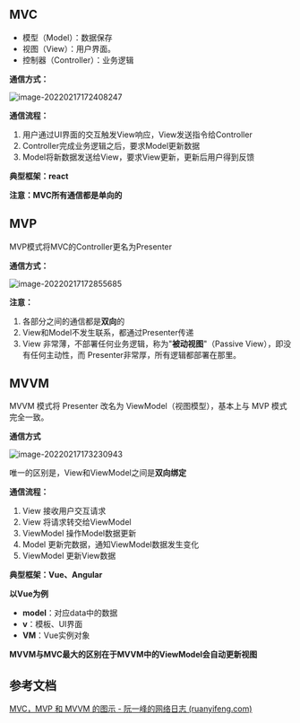 ## MVC

 - 模型（Model）：数据保存
 - 视图（View）：用户界面。
 - 控制器（Controller）：业务逻辑



**通信方式：**

![image-20220217172408247](C:\Users\13704\AppData\Roaming\Typora\typora-user-images\image-20220217172408247.png)



**通信流程：**

1. 用户通过UI界面的交互触发View响应，View发送指令给Controller
2. Controller完成业务逻辑之后，要求Model更新数据
3. Model将新数据发送给View，要求View更新，更新后用户得到反馈

**典型框架：react**

**注意：MVC所有通信都是单向的**





## MVP

MVP模式将MVC的Controller更名为Presenter



**通信方式：**

![image-20220217172855685](C:\Users\13704\AppData\Roaming\Typora\typora-user-images\image-20220217172855685.png)



**注意：**

1. 各部分之间的通信都是**双向**的
2. View和Model不发生联系，都通过Presenter传递
3. View 非常薄，不部署任何业务逻辑，称为"**被动视图**"（Passive View），即没有任何主动性，而 Presenter非常厚，所有逻辑都部署在那里。



## MVVM

MVVM 模式将 Presenter 改名为 ViewModel（视图模型），基本上与 MVP 模式完全一致。



**通信方式**

![image-20220217173230943](C:\Users\13704\AppData\Roaming\Typora\typora-user-images\image-20220217173230943.png)

唯一的区别是，View和ViewModel之间是**双向绑定**



**通信流程：**

1. View 接收用户交互请求
2. View 将请求转交给ViewModel
3. ViewModel 操作Model数据更新
4. Model 更新完数据，通知ViewModel数据发生变化
5. ViewModel 更新View数据



**典型框架：Vue、Angular**



**以Vue为例**

- **model**：对应data中的数据
- **v**：模板、UI界面
- **VM**：Vue实例对象



**MVVM与MVC最大的区别在于MVVM中的ViewModel会自动更新视图**



## 参考文档

[MVC，MVP 和 MVVM 的图示 - 阮一峰的网络日志 (ruanyifeng.com)](https://www.ruanyifeng.com/blog/2015/02/mvcmvp_mvvm.html)